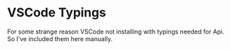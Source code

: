 # VSCode Typings

For some strange reason VSCode not installing with typings needed for Api.
So I've included them here manually.